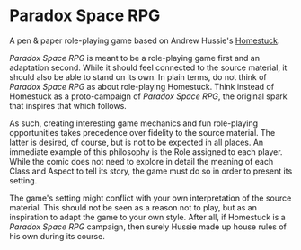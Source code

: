 # Paradox Space RPG

A pen & paper role-playing game based on Andrew Hussie's [Homestuck](http://www.mspaintadventures.com/).

*Paradox Space RPG* is meant to be a role-playing game first and an adaptation second.
While it should feel connected to the source material, it should also be able to stand on its own.
In plain terms, do not think of *Paradox Space RPG* as about role-playing Homestuck.
Think instead of Homestuck as a proto-campaign of *Paradox Space RPG*, the original spark that inspires that which follows.

As such, creating interesting game mechanics and fun role-playing opportunities takes precedence over
fidelity to the source material. The latter is desired, of course, but is not to be expected in all places.
An immediate example of this philosophy is the Role assigned to each player.
While the comic does not need to explore in detail the meaning of each Class and Aspect to tell its story,
the game must do so in order to present its setting.

The game's setting might conflict with your own interpretation of the source material.
This should not be seen as a reason not to play, but as an inspiration to adapt the game to your own style.
After all, if Homestuck is a *Paradox Space RPG* campaign, then surely Hussie made up house
rules of his own during its course.

